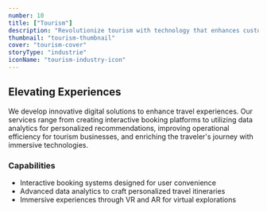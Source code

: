 ```yaml
---
number: 10
title: ["Tourism"]
description: "Revolutionize tourism with technology that enhances customer experiences, streamlines booking processes, and improves destination management."
thumbnail: "tourism-thumbnail"
cover: "tourism-cover"
storyType: "industrie"
iconName: "tourism-industry-icon"
---
```


## Elevating Experiences

We develop innovative digital solutions to enhance travel experiences. Our services range from creating interactive booking platforms to utilizing data analytics for personalized recommendations, improving operational efficiency for tourism businesses, and enriching the traveler's journey with immersive technologies.

### Capabilities

* Interactive booking systems designed for user convenience
* Advanced data analytics to craft personalized travel itineraries
* Immersive experiences through VR and AR for virtual explorations

